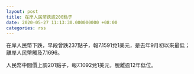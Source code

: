 ```yaml
---
layout: post
title: 在岸人民幣跌逾200點子
date: 2020-05-27 11:13:30.000000000 +08:00
categories: rss
---
```


在岸人民幣下跌，早段曾跌237點子，報7.1591兌1美元，是去年9月初以來最低；離岸人民幣觸及7.1696。

人民幣中間價上調201點子，報7.1092兌1美元，脫離逾12年低位。
